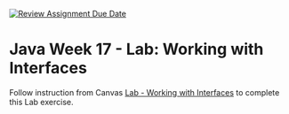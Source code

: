 [![Review Assignment Due Date](https://classroom.github.com/assets/deadline-readme-button-24ddc0f5d75046c5622901739e7c5dd533143b0c8e959d652212380cedb1ea36.svg)](https://classroom.github.com/a/Mi1-YKpT)
# Java Week 17 - Lab: Working with Interfaces

Follow instruction from Canvas [Lab - Working with Interfaces](https://awstechu.instructure.com/courses/517/assignments/29406) to complete this Lab exercise.
